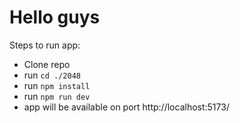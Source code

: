 # Hello guys

Steps to run app:

 - Clone repo
 - run `cd ./2048`
 - run `npm install`
 - run `npm run dev`
 - app will be available on port http://localhost:5173/